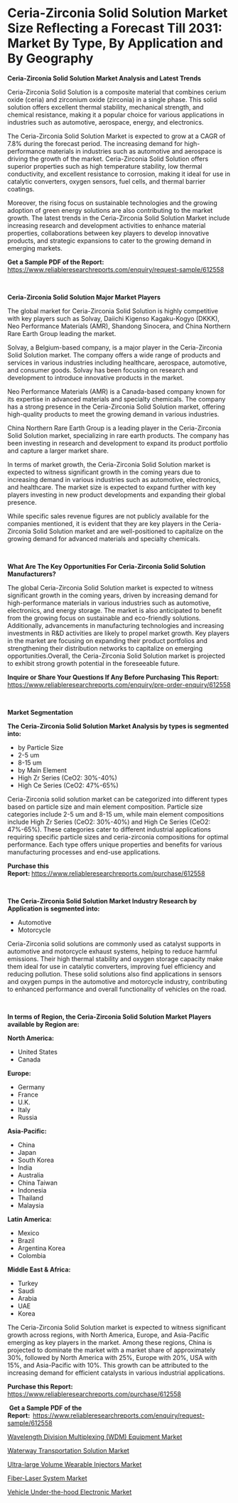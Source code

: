 <p><h1>Ceria-Zirconia Solid Solution Market Size Reflecting a Forecast Till 2031: Market By Type, By Application and By Geography</h1></p><p><strong>Ceria-Zirconia Solid Solution Market Analysis and Latest Trends</strong></p>
<p><p>Ceria-Zirconia Solid Solution is a composite material that combines cerium oxide (ceria) and zirconium oxide (zirconia) in a single phase. This solid solution offers excellent thermal stability, mechanical strength, and chemical resistance, making it a popular choice for various applications in industries such as automotive, aerospace, energy, and electronics.</p><p>The Ceria-Zirconia Solid Solution Market is expected to grow at a CAGR of 7.8% during the forecast period. The increasing demand for high-performance materials in industries such as automotive and aerospace is driving the growth of the market. Ceria-Zirconia Solid Solution offers superior properties such as high temperature stability, low thermal conductivity, and excellent resistance to corrosion, making it ideal for use in catalytic converters, oxygen sensors, fuel cells, and thermal barrier coatings.</p><p>Moreover, the rising focus on sustainable technologies and the growing adoption of green energy solutions are also contributing to the market growth. The latest trends in the Ceria-Zirconia Solid Solution Market include increasing research and development activities to enhance material properties, collaborations between key players to develop innovative products, and strategic expansions to cater to the growing demand in emerging markets.</p></p>
<p><strong>Get a Sample PDF of the Report:&nbsp;</strong> <a href="https://www.reliableresearchreports.com/enquiry/request-sample/612558">https://www.reliableresearchreports.com/enquiry/request-sample/612558</a></p>
<p>&nbsp;</p>
<p><strong>Ceria-Zirconia Solid Solution Major Market Players</strong></p>
<p><p>The global market for Ceria-Zirconia Solid Solution is highly competitive with key players such as Solvay, Daiichi Kigenso Kagaku-Kogyo (DKKK), Neo Performance Materials (AMR), Shandong Sinocera, and China Northern Rare Earth Group leading the market.</p><p>Solvay, a Belgium-based company, is a major player in the Ceria-Zirconia Solid Solution market. The company offers a wide range of products and services in various industries including healthcare, aerospace, automotive, and consumer goods. Solvay has been focusing on research and development to introduce innovative products in the market.</p><p>Neo Performance Materials (AMR) is a Canada-based company known for its expertise in advanced materials and specialty chemicals. The company has a strong presence in the Ceria-Zirconia Solid Solution market, offering high-quality products to meet the growing demand in various industries.</p><p>China Northern Rare Earth Group is a leading player in the Ceria-Zirconia Solid Solution market, specializing in rare earth products. The company has been investing in research and development to expand its product portfolio and capture a larger market share.</p><p>In terms of market growth, the Ceria-Zirconia Solid Solution market is expected to witness significant growth in the coming years due to increasing demand in various industries such as automotive, electronics, and healthcare. The market size is expected to expand further with key players investing in new product developments and expanding their global presence.</p><p>While specific sales revenue figures are not publicly available for the companies mentioned, it is evident that they are key players in the Ceria-Zirconia Solid Solution market and are well-positioned to capitalize on the growing demand for advanced materials and specialty chemicals.</p></p>
<p>&nbsp;</p>
<p><strong>What Are The Key Opportunities For Ceria-Zirconia Solid Solution Manufacturers?</strong></p>
<p><p>The global Ceria-Zirconia Solid Solution market is expected to witness significant growth in the coming years, driven by increasing demand for high-performance materials in various industries such as automotive, electronics, and energy storage. The market is also anticipated to benefit from the growing focus on sustainable and eco-friendly solutions. Additionally, advancements in manufacturing technologies and increasing investments in R&D activities are likely to propel market growth. Key players in the market are focusing on expanding their product portfolios and strengthening their distribution networks to capitalize on emerging opportunities.Overall, the Ceria-Zirconia Solid Solution market is projected to exhibit strong growth potential in the foreseeable future.</p></p>
<p><strong>Inquire or Share Your Questions If Any Before Purchasing This Report:</strong> <a href="https://www.reliableresearchreports.com/enquiry/pre-order-enquiry/612558">https://www.reliableresearchreports.com/enquiry/pre-order-enquiry/612558</a></p>
<p>&nbsp;</p>
<p><strong>Market Segmentation</strong></p>
<p><strong>The Ceria-Zirconia Solid Solution Market Analysis by types is segmented into:</strong></p>
<p><ul><li>by Particle Size</li><li>2-5 um</li><li>8-15 um</li><li>by Main Element</li><li>High Zr Series (CeO2: 30%-40%)</li><li>High Ce Series (CeO2: 47%-65%)</li></ul></p>
<p><p>Ceria-Zirconia solid solution market can be categorized into different types based on particle size and main element composition. Particle size categories include 2-5 um and 8-15 um, while main element compositions include High Zr Series (CeO2: 30%-40%) and High Ce Series (CeO2: 47%-65%). These categories cater to different industrial applications requiring specific particle sizes and ceria-zirconia compositions for optimal performance. Each type offers unique properties and benefits for various manufacturing processes and end-use applications.</p></p>
<p><strong>Purchase this Report:&nbsp;</strong><a href="https://www.reliableresearchreports.com/purchase/612558">https://www.reliableresearchreports.com/purchase/612558</a></p>
<p>&nbsp;</p>
<p><strong>The Ceria-Zirconia Solid Solution Market Industry Research by Application is segmented into:</strong></p>
<p><ul><li>Automotive</li><li>Motorcycle</li></ul></p>
<p><p>Ceria-Zirconia solid solutions are commonly used as catalyst supports in automotive and motorcycle exhaust systems, helping to reduce harmful emissions. Their high thermal stability and oxygen storage capacity make them ideal for use in catalytic converters, improving fuel efficiency and reducing pollution. These solid solutions also find applications in sensors and oxygen pumps in the automotive and motorcycle industry, contributing to enhanced performance and overall functionality of vehicles on the road.</p></p>
<p>&nbsp;</p>
<p><strong>In terms of Region, the Ceria-Zirconia Solid Solution Market Players available by Region are:</strong></p>
<p>
    <p> <strong> North America: </strong>
        <ul>
            <li>United States</li>
            <li>Canada</li>
        </ul>
        </p> 
    <p> <strong> Europe: </strong>
        <ul>
            <li>Germany</li>
            <li>France</li>
            <li>U.K.</li>
            <li>Italy</li>
            <li>Russia</li>
        </ul>
        </p> 
    <p> <strong> Asia-Pacific: </strong>
        <ul>
            <li>China</li>
            <li>Japan</li>
            <li>South Korea</li>
            <li>India</li>
            <li>Australia</li>
            <li>China Taiwan</li>
            <li>Indonesia</li>
            <li>Thailand</li>
            <li>Malaysia</li>
        </ul>
        </p> 
    <p> <strong> Latin America: </strong>
        <ul>
            <li>Mexico</li>
            <li>Brazil</li>
            <li>Argentina Korea</li>
            <li>Colombia</li>
        </ul>
        </p> 
    <p> <strong> Middle East & Africa: </strong>
        <ul>
            <li>Turkey</li>
            <li>Saudi</li>
            <li>Arabia</li>
            <li>UAE</li>
            <li>Korea</li>
        </ul>
    </p>
    </p>
<p><p>The Ceria-Zirconia Solid Solution market is expected to witness significant growth across regions, with North America, Europe, and Asia-Pacific emerging as key players in the market. Among these regions, China is projected to dominate the market with a market share of approximately 30%, followed by North America with 25%, Europe with 20%, USA with 15%, and Asia-Pacific with 10%. This growth can be attributed to the increasing demand for efficient catalysts in various industrial applications.</p></p>
<p><strong>Purchase this Report: </strong><a href="https://www.reliableresearchreports.com/purchase/612558">https://www.reliableresearchreports.com/purchase/612558</a></p>
<p>&nbsp;<strong>Get a Sample PDF of the Report:&nbsp;&nbsp;</strong><a href="https://www.reliableresearchreports.com/enquiry/request-sample/612558">https://www.reliableresearchreports.com/enquiry/request-sample/612558</a></p>
<p><strong></strong></p>
<p><p><a href="https://mire-aunt-385.notion.site/Wavelength-Division-Multiplexing-WDM-Equipment-Market-Research-Report-Provides-thorough-Industry-O-f1f7a2beae894320af3bbaedc50de0a5">Wavelength Division Multiplexing (WDM) Equipment Market</a></p><p><a href="https://butternut-bug-553.notion.site/Waterway-Transportation-Solution-Market-Insights-Market-Players-and-Forecast-Till-2031-fce79df18873489bb11d3c886e7d186a">Waterway Transportation Solution Market</a></p><p><a href="https://invited-way-688.notion.site/Ultra-large-Volume-Wearable-Injectors-Market-Insights-Market-Players-and-Forecast-Till-2031-7c189ea63b924aaf8f117870ba179903">Ultra-large Volume Wearable Injectors Market</a></p><p><a href="https://view.publitas.com/reportprime-1/fiber-laser-system-market-analysis-and-market-size-global-industry-overview-market-segmentation-and-forecast-2024-to-2031/">Fiber-Laser System Market</a></p><p><a href="https://view.publitas.com/reportprime-1/vehicle-under-the-hood-electronic-market-size-share-trends-analysis-report-by-application-regional-outlook-competitive-strategies-and-segment-forecasts-2024-2031/">Vehicle Under-the-hood Electronic Market</a></p></p>